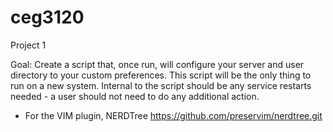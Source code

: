 # ceg3120

Project 1

Goal: Create a script that, once run, will configure your server and user directory to your custom preferences. This script will be the only thing to run on a new system. Internal to the script should be any service restarts needed - a user should not need to do any additional action.
- For the VIM plugin, NERDTree https://github.com/preservim/nerdtree.git
